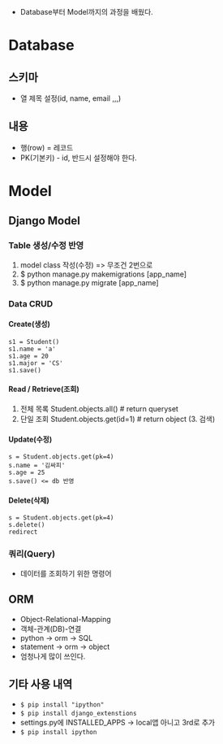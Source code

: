 - Database부터 Model까지의 과정을 배웠다.

# Database
## 스키마
- 열 제목 설정(id, name, email ,,,)
## 내용
- 행(row) = 레코드
- PK(기본키) - id, 반드시 설정해야 한다.

# Model
## Django Model
### **Table** 생성/수정 반영
1. model class 작성(수정) => 무조건 2번으로
2. $ python manage.py makemigrations [app_name]
3. $ python manage.py migrate [app_name]

### Data CRUD
#### Create(생성)
```
s1 = Student()
s1.name = 'a'
s1.age = 20
s1.major = 'CS'
s1.save()
```
#### Read / Retrieve(조회)
1. 전체 목록
Student.objects.all()  # return queryset
2. 단일 조회
Student.objects.get(id=1)  # return object
(3. 검색)
#### Update(수정)
```
s = Student.objects.get(pk=4)
s.name = '김싸피'
s.age = 25
s.save() <= db 반영
```
#### Delete(삭제)
```
s = Student.objects.get(pk=4)
s.delete()
redirect
```
### 쿼리(Query)
- 데이터를 조회하기 위한 명령어

## **ORM**
- Object-Relational-Mapping
- 객체-관계(DB)-연결
- python -> orm -> SQL 
- statement -> orm -> object
- 엄청나게 많이 쓰인다.

## 기타 사용 내역
- `$ pip install "ipython"`
- `$ pip install django_extenstions`
- settings.py에 INSTALLED_APPS -> local앱 아니고 3rd로 추가
- `$ pip install ipython`

